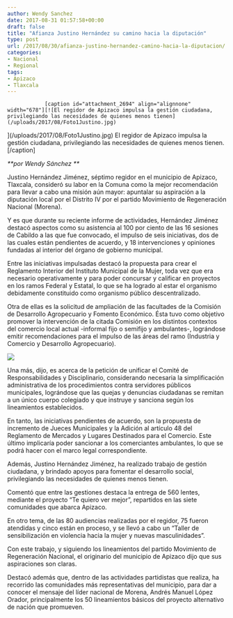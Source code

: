 ```yaml
---
author: Wendy Sanchez
date: 2017-08-31 01:57:58+00:00
draft: false
title: "Afianza Justino Hernández su camino hacia la diputación"
type: post
url: /2017/08/30/afianza-justino-hernandez-camino-hacia-la-diputacion/
categories:
- Nacional
- Regional
tags:
- Apizaco
- Tlaxcala
---
```



				[caption id="attachment_2694" align="alignnone" width="678"][![El regidor de Apizaco impulsa la gestión ciudadana, privilegiando las necesidades de quienes menos tienen](/uploads/2017/08/Foto1Justino.jpg)
](/uploads/2017/08/Foto1Justino.jpg) El regidor de Apizaco impulsa la gestión ciudadana, privilegiando las necesidades de quienes menos tienen.[/caption]

_**por Wendy Sánchez **_

Justino Hernández Jiménez, séptimo regidor en el municipio de Apizaco, Tlaxcala, consideró su labor en la Comuna como la mejor recomendación para llevar a cabo una misión aún mayor: apuntalar su aspiración a la diputación local por el Distrito IV por el partido Movimiento de Regeneración Nacional (Morena).

Y es que durante su reciente informe de actividades, Hernández Jiménez destacó aspectos como su asistencia al 100 por ciento de las 16 sesiones de Cabildo a las que fue convocado, el impulso de seis iniciativas, dos de las cuales están pendientes de acuerdo, y 18 intervenciones y opiniones fundadas al interior del órgano de gobierno municipal.

Entre las iniciativas impulsadas destacó la propuesta para crear el Reglamento Interior del Instituto Municipal de la Mujer, toda vez que era necesario operativamente y para poder concursar y calificar en proyectos en los ramos Federal y Estatal, lo que se ha logrado al estar el organismo debidamente constituido como organismo público descentralizado.

Otra de ellas es la solicitud de ampliación de las facultades de la Comisión de Desarrollo Agropecuario y Fomento Económico. Ésta tuvo como objetivo promover la intervención de la citada Comisión en los distintos contextos del comercio local actual -informal fijo o semifijo y ambulantes-, lográndose emitir recomendaciones para el impulso de las áreas del ramo (Industria y Comercio y Desarrollo Agropecuario).

[![](/uploads/2017/08/Foto3Justino.jpg)
](/uploads/2017/08/Foto3Justino.jpg)

Una más, dijo, es acerca de la petición de unificar el Comité de Responsabilidades y Disciplinario, considerando necesaria la simplificación administrativa de los procedimientos contra servidores públicos municipales, lográndose que las quejas y denuncias ciudadanas se remitan a un único cuerpo colegiado y que instruye y sanciona según los lineamientos establecidos.

En tanto, las iniciativas pendientes de acuerdo, son la propuesta de incremento de Jueces Municipales y la Adición al artículo 48 del Reglamento de Mercados y Lugares Destinados para el Comercio. Este último implicaría poder sancionar a los comerciantes ambulantes, lo que se podrá hacer con el marco legal correspondiente.

Además, Justino Hernández Jiménez, ha realizado trabajo de gestión ciudadana, y brindado apoyos para fomentar el desarrollo social, privilegiando las necesidades de quienes menos tienen.

Comentó que entre las gestiones destaca la entrega de 560 lentes, mediante el proyecto “Te quiero ver mejor”, repartidos en las siete comunidades que abarca Apizaco. 

En otro tema, de las 80 audiencias realizadas por el regidor, 75 fueron atendidas y cinco están en proceso, y se llevó a cabo un “Taller de sensibilización en violencia hacia la mujer y nuevas masculinidades”.

Con este trabajo, y siguiendo los lineamientos del partido Movimiento de Regeneración Nacional, el originario del municipio de Apizaco dijo que sus aspiraciones son claras.

Destacó además que, dentro de las actividades partidistas que realiza, ha recorrido las comunidades más representativas del municipio, para dar a conocer el mensaje del líder nacional de Morena, Andrés Manuel López Orador, principalmente los 50 lineamientos básicos del proyecto alternativo de nación que promueven.		
